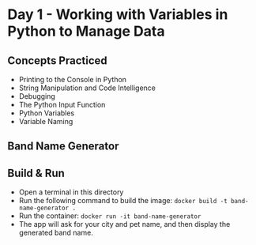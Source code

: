 # Day 1 - Working with Variables in Python to Manage Data
## Concepts Practiced
- Printing to the Console in Python
- String Manipulation and Code Intelligence
- Debugging
- The Python Input Function
- Python Variables
- Variable Naming
## Band Name Generator
## Build & Run 
- Open a terminal in this directory
- Run the following command to build the image:
```docker build -t band-name-generator .```
- Run the container:
```docker run -it band-name-generator```
- The app will ask for your city and pet name, and then display the generated band name.